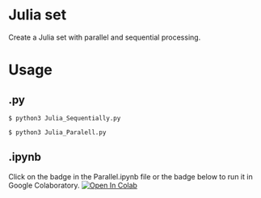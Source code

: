 # Julia set
Create a Julia set with parallel and sequential processing.

# Usage
## .py
```
$ python3 Julia_Sequentially.py
```
```
$ python3 Julia_Paralell.py
```
## .ipynb
Click on the badge in the Parallel.ipynb file or the badge below to run it in Google Colaboratory.
[![Open In Colab](https://colab.research.google.com/assets/colab-badge.svg)](https://colab.research.google.com/github/e195718/Parallel/blob/main/Parallel.ipynb)
